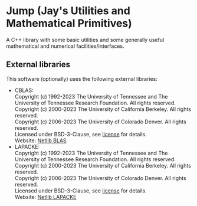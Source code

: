 # Jump (Jay's Utilities and Mathematical Primitives)

A C++ library with some basic utilities and some generally useful mathematical
and numerical facilities/interfaces.

## External libraries

This software (optionally) uses the following external libraries:
- CBLAS:  
    Copyright (c) 1992-2023 The University of Tennessee and The University of Tennessee Research Foundation.  All rights reserved.  
    Copyright (c) 2000-2023 The University of California Berkeley. All rights reserved.  
    Copyright (c) 2006-2023 The University of Colorado Denver.  All rights reserved.  
    Licensed under BSD-3-Clause, see [license](external/LICENSE.BSD-3-Clause) for details.  
    Website: [Netlib BLAS](https://www.netlib.org/blas/)
- LAPACKE:  
    Copyright (c) 1992-2023 The University of Tennessee and The University of Tennessee Research Foundation.  All rights reserved.  
    Copyright (c) 2000-2023 The University of California Berkeley. All rights reserved.  
    Copyright (c) 2006-2023 The University of Colorado Denver.  All rights reserved.  
    Licensed under BSD-3-Clause, see [license](external/LICENSE.BSD-3-Clause) for details.  
    Website: [Netlib LAPACKE](https://www.netlib.org/lapack/lapacke/)
